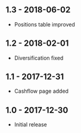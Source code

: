 ## 1.3 - 2018-06-02 

- Positions table improved

## 1.2 - 2018-02-01 

- Diversification fixed

## 1.1 - 2017-12-31 

- Cashflow page added

## 1.0 - 2017-12-30

- Initial release


